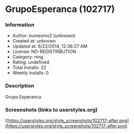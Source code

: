 # GrupoEsperanca (102717)

### Information
- Author: eumesmo2 (unknown)
- Created at: unknown
- Updated at: 6/22/2014, 12:36:27 AM
- License: NO-REDISTRIBUTION
- Category: ning
- Rating: undefined
- Total installs: 22
- Weekly installs: 0


### Description
Grupo Esperanca


### Screenshots (links to userstyles.org)
![https://userstyles.org/style_screenshots/102717-after.png](https://userstyles.org/style_screenshots/102717-after.png)


